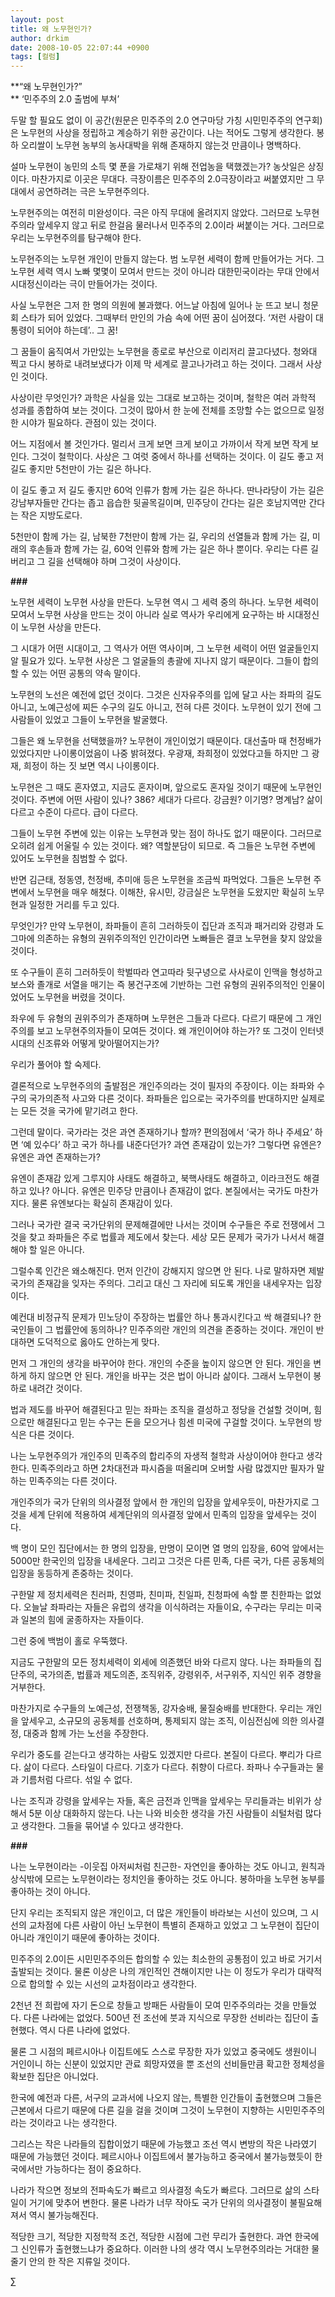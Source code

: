 ```yaml
---
layout: post
title: 왜 노무현인가?
author: drkim
date: 2008-10-05 22:07:44 +0900
tags: [컬럼]
---
```

**“왜 노무현인가?”  
** ‘민주주의 2.0 출범에 부쳐’

두말 할 필요도 없이 이 공간(원문은 민주주의 2.0 연구마당 가칭 시민민주주의 연구회)은 노무현의 사상을 정립하고 계승하기 위한 공간이다. 나는 적어도 그렇게 생각한다. 봉하 오리쌀이 노무현 농부의 농사대박을 위해 존재하지 않는것 만큼이나 명백하다. 

설마 노무현이 농민의 소득 몇 푼을 가로채기 위해 전업농을 택했겠는가? 농삿일은 상징이다. 마찬가지로 이곳은 무대다. 극장이름은 민주주의 2.0극장이라고 써붙였지만 그 무대에서 공연하려는 극은 노무현주의다. 

노무현주의는 여전히 미완성이다. 극은 아직 무대에 올려지지 않았다. 그러므로 노무현주의라 앞세우지 않고 뒤로 한걸음 물러나서 민주주의 2.0이라 써붙이는 거다. 그러므로 우리는 노무현주의를 탐구해야 한다. 

노무현주의는 노무현 개인이 만들지 않는다. 범 노무현 세력이 함께 만들어가는 거다. 그 노무현 세력 역시 노빠 몇몇이 모여서 만드는 것이 아니라 대한민국이라는 무대 안에서 시대정신이라는 극이 만들어가는 것이다.

사실 노무현은 그저 한 명의 의원에 불과했다. 어느날 아침에 일어나 눈 뜨고 보니 청문회 스타가 되어 있었다. 그때부터 만인의 가슴 속에 어떤 꿈이 심어졌다. ‘저런 사람이 대통령이 되어야 하는데’.. 그 꿈!

그 꿈들이 움직여서 가만있는 노무현을 종로로 부산으로 이리저리 끌고다녔다. 청와대 찍고 다시 봉하로 내려보냈다가 이제 막 세계로 끌고나가려고 하는 것이다. 그래서 사상인 것이다. 

사상이란 무엇인가? 과학은 사실을 있는 그대로 보고하는 것이며, 철학은 여러 과학적 성과를 종합하여 보는 것이다. 그것이 많아서 한 눈에 전체를 조망할 수는 없으므로 일정한 시야가 필요하다. 관점이 있는 것이다.

어느 지점에서 볼 것인가다. 멀리서 크게 보면 크게 보이고 가까이서 작게 보면 작게 보인다. 그것이 철학이다. 사상은 그 여럿 중에서 하나를 선택하는 것이다. 이 길도 좋고 저 길도 좋지만 5천만이 가는 길은 하나다. 

이 길도 좋고 저 길도 좋지만 60억 인류가 함께 가는 길은 하나다. 딴나라당이 가는 길은 강남부자들만 간다는 좁고 읍습한 뒷골목길이며, 민주당이 간다는 길은 호남지역만 간다는 작은 지방도로다. 

5천만이 함께 가는 길, 남북한 7천만이 함께 가는 길, 우리의 선열들과 함께 가는 길, 미래의 후손들과 함께 가는 길, 60억 인류와 함께 가는 길은 하나 뿐이다. 우리는 다른 길 버리고 그 길을 선택해야 하며 그것이 사상이다.

**###**

노무현 세력이 노무현 사상을 만든다. 노무현 역시 그 세력 중의 하나다. 노무현 세력이 모여서 노무현 사상을 만드는 것이 아니라 실로 역사가 우리에게 요구하는 바 시대정신이 노무현 사상을 만든다.

그 시대가 어떤 시대이고, 그 역사가 어떤 역사이며, 그 노무현 세력이 어떤 얼굴들인지 알 필요가 있다. 노무현 사상은 그 얼굴들의 총괄에 지나지 않기 때문이다. 그들이 합의할 수 있는 어떤 공통의 약속 말이다. 

노무현의 노선은 예전에 없던 것이다. 그것은 신자유주의를 입에 달고 사는 좌파의 길도 아니고, 노예근성에 찌든 수구의 길도 아니고, 전혀 다른 것이다. 노무현이 있기 전에 그 사람들이 있었고 그들이 노무현을 발굴했다.

그들은 왜 노무현을 선택했을까? 노무현이 개인이었기 때문이다. 대선출마 때 천정배가 있었다지만 나이롱이었음이 나중 밝혀졌다. 우광재, 좌희정이 있었다고들 하지만 그 광재, 희정이 하는 짓 보면 역시 나이롱이다. 

노무현은 그 때도 혼자였고, 지금도 혼자이며, 앞으로도 혼자일 것이기 때문에 노무현인 것이다. 주변에 어떤 사람이 있나? 386? 세대가 다르다. 강금원? 이기명? 명계남? 삶이 다르고 수준이 다르다. 급이 다르다. 

그들이 노무현 주변에 있는 이유는 노무현과 맞는 점이 하나도 없기 때문이다. 그러므로 오히려 쉽게 어울릴 수 있는 것이다. 왜? 역할분담이 되므로. 즉 그들은 노무현 주변에 있어도 노무현을 침범할 수 없다. 

반면 김근태, 정동영, 천정배, 추미애 등은 노무현을 조금씩 파먹었다. 그들은 노무현 주변에서 노무현을 매우 해쳤다. 이해찬, 유시민, 강금실은 노무현을 도왔지만 확실히 노무현과 일정한 거리를 두고 있다. 

무엇인가? 만약 노무현이, 좌파들이 흔히 그러하듯이 집단과 조직과 패거리와 강령과 도그마에 의존하는 유형의 권위주의적인 인간이라면 노빠들은 결코 노무현을 찾지 않았을 것이다. 

또 수구들이 흔히 그러하듯이 학벌따라 연고따라 뒷구녕으로 사사로이 인맥을 형성하고 보스와 졸개로 서열을 매기는 즉 봉건구조에 기반하는 그런 유형의 권위주의적인 인물이었어도 노무현을 버렸을 것이다.

좌우에 두 유형의 권위주의가 존재하며 노무현은 그들과 다르다. 다르기 때문에 그 개인주의를 보고 노무현주의자들이 모여든 것이다. 왜 개인이어야 하는가? 또 그것이 인터넷 시대의 신조류와 어떻게 맞아떨어지는가? 

우리가 풀어야 할 숙제다. 

결론적으로 노무현주의의 출발점은 개인주의라는 것이 필자의 주장이다. 이는 좌파와 수구의 국가의존적 사고와 다른 것이다. 좌파들은 입으로는 국가주의를 반대하지만 실제로는 모든 것을 국가에 맡기려고 한다.

그런데 말이다. 국가라는 것은 과연 존재하기나 할까? 편의점에서 ‘국가 하나 주세요’ 하면 ‘예 있수다’ 하고 국가 하나를 내준다던가? 과연 존재감이 있는가? 그렇다면 유엔은? 유엔은 과연 존재하는가?

유엔이 존재감 있게 그루지야 사태도 해결하고, 북핵사태도 해결하고, 이라크전도 해결하고 있나? 아니다. 유엔은 민주당 만큼이나 존재감이 없다. 본질에서는 국가도 마찬가지다. 물론 유엔보다는 확실히 존재감이 있다. 

그러나 국가란 결국 국가단위의 문제해결에만 나서는 것이며 수구들은 주로 전쟁에서 그것을 찾고 좌파들은 주로 법률과 제도에서 찾는다. 세상 모든 문제가 국가가 나서서 해결해야 할 일은 아니다. 

그럴수록 인간은 왜소해진다. 먼저 인간이 강해지지 않으면 안 된다. 나로 말하자면 제발 국가의 존재감을 잊자는 주의다. 그리고 대신 그 자리에 되도록 개인을 내세우자는 입장이다. 

예컨대 비정규직 문제가 민노당이 주장하는 법률안 하나 통과시킨다고 싹 해결되나? 한국인들이 그 법률안에 동의하나? 민주주의란 개인의 의견을 존중하는 것이다. 개인이 반대하면 도덕적으로 옳아도 안하는게 맞다.

먼저 그 개인의 생각을 바꾸어야 한다. 개인의 수준을 높이지 않으면 안 된다. 개인을 변하게 하지 않으면 안 된다. 개인을 바꾸는 것은 법이 아니라 삶이다. 그래서 노무현이 봉하로 내려간 것이다. 

법과 제도를 바꾸어 해결된다고 믿는 좌파는 조직을 결성하고 정당을 건설할 것이며, 힘으로만 해결된다고 믿는 수구는 돈을 모으거나 힘센 미국에 구걸할 것이다. 노무현의 방식은 다른 것이다. 

나는 노무현주의가 개인주의 민족주의 합리주의 자생적 철학과 사상이어야 한다고 생각한다. 민족주의라고 하면 2차대전과 파시즘을 떠올리며 오버할 사람 많겠지만 필자가 말하는 민족주의는 다른 것이다.

개인주의가 국가 단위의 의사결정 앞에서 한 개인의 입장을 앞세우듯이, 마찬가지로 그것을 세계 단위에 적용하여 세계단위의 의사결정 앞에서 민족의 입장을 앞세우는 것이다. 

백 명이 모인 집단에서는 한 명의 입장을, 만명이 모이면 열 명의 입장을, 60억 앞에서는 5000만 한국인의 입장을 내세운다. 그리고 그것은 다른 민족, 다른 국가, 다른 공동체의 입장을 동등하게 존중하는 것이다. 

구한말 제 정치세력은 친러파, 친영파, 친미파, 친일파, 친청파에 속할 뿐 친한파는 없었다. 오늘날 좌파라는 자들은 유럽의 생각을 이식하려는 자들이요, 수구라는 무리는 미국과 일본의 힘에 굴종하자는 자들이다. 

그런 중에 백범이 홀로 우뚝했다. 

지금도 구한말의 모든 정치세력이 외세에 의존했던 바와 다르지 않다. 나는 좌파들의 집단주의, 국가의존, 법률과 제도의존, 조직위주, 강령위주, 서구위주, 지식인 위주 경향을 거부한다. 

마찬가지로 수구들의 노예근성, 전쟁책동, 강자숭배, 물질숭배를 반대한다. 우리는 개인을 앞세우고, 소규모의 공동체를 선호하며, 통제되지 않는 조직, 이심전심에 의한 의사결정, 대중과 함께 가는 노선을 주장한다. 

우리가 중도를 걷는다고 생각하는 사람도 있겠지만 다르다. 본질이 다르다. 뿌리가 다르다. 삶이 다르다. 스타일이 다르다. 기호가 다르다. 취향이 다르다. 좌파나 수구들과는 물과 기름처럼 다르다. 섞일 수 없다. 

나는 조직과 강령을 앞세우는 자들, 혹은 금전과 인맥을 앞세우는 무리들과는 비위가 상해서 5분 이상 대화하지 않는다. 나는 나와 비슷한 생각을 가진 사람들이 쇠털처럼 많다고 생각한다. 그들을 묶어낼 수 있다고 생각한다. 

**###**

나는 노무현이라는 -이웃집 아저씨처럼 친근한- 자연인을 좋아하는 것도 아니고, 원칙과 상식밖에 모르는 노무현이라는 정치인을 좋아하는 것도 아니다. 봉하마을 노무현 농부를 좋아하는 것이 아니다. 

단지 우리는 조직되지 않은 개인이고, 더 많은 개인들이 바라보는 시선이 있으며, 그 시선의 교차점에 다른 사람이 아닌 노무현이 특별히 존재하고 있었고 그 노무현이 집단이 아니라 개인이기 때문에 좋아하는 것이다. 

민주주의 2.0이든 시민민주주의든 합의할 수 있는 최소한의 공통점이 있고 바로 거기서 출발되는 것이다. 물론 이상은 나의 개인적인 견해이지만 나는 이 정도가 우리가 대략적으로 합의할 수 있는 시선의 교차점이라고 생각한다. 

2천년 전 희랍에 자기 돈으로 창들고 방패든 사람들이 모여 민주주의라는 것을 만들었다. 다른 나라에는 없었다. 500년 전 조선에 붓과 지식으로 무장한 선비라는 집단이 출현했다. 역시 다른 나라에 없었다. 

물론 그 시점의 페르시아나 이집트에도 스스로 무장한 자가 있었고 중국에도 생원이니 거인이니 하는 신분이 있었지만 관료 희망자였을 뿐 조선의 선비들만큼 확고한 정체성을 확보한 집단은 아니었다. 

한국에 예전과 다른, 서구의 교과서에 나오지 않는, 특별한 인간들이 출현했으며 그들은 근본에서 다르기 때문에 다른 길을 걸을 것이며 그것이 노무현이 지향하는 시민민주주의라는 것이라고 나는 생각한다. 

그리스는 작은 나라들의 집합이었기 때문에 가능했고 조선 역시 변방의 작은 나라였기 때문에 가능했던 것이다. 페르시아나 이집트에서 불가능하고 중국에서 불가능했듯이 한국에서만 가능하다는 점이 중요하다.

나라가 작으면 정보의 전파속도가 빠르고 의사결정 속도가 빠르다. 그러므로 삶의 스타일이 거기에 맞추어 변한다. 물론 나라가 너무 작아도 국가 단위의 의사결정이 불필요해져서 역시 불가능해진다. 

적당한 크기, 적당한 지정학적 조건, 적당한 시점에 그런 무리가 출현한다. 과연 한국에 그 신인류가 출현했느냐가 중요하다. 이러한 나의 생각 역시 노무현주의라는 거대한 물줄기 안의 한 작은 지류일 것이다. 





∑